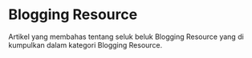 # Blogging Resource

Artikel yang membahas tentang seluk beluk Blogging Resource yang di kumpulkan dalam kategori Blogging Resource.
